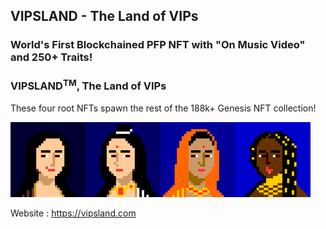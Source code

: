 ## VIPSLAND - The Land of VIPs

<!--

**Here are some ideas to get you started:**

🙋‍♀️ A short introduction - what is your organization all about?
🌈 Contribution guidelines - how can the community get involved?
👩‍💻 Useful resources - where can the community find your docs? Is there anything else the community should know?
🍿 Fun facts - what does your team eat for breakfast?
🧙 Remember, you can do mighty things with the power of [Markdown](https://docs.github.com/github/writing-on-github/getting-started-with-writing-and-formatting-on-github/basic-writing-and-formatting-syntax)
-->
### World's First Blockchained PFP NFT with "On Music Video" and 250+ Traits!

### VIPSLAND<sup>TM</sup>, The Land of VIPs

These four root NFTs spawn the rest of the 188k+ Genesis NFT collection!

<img src="https://github.com/vipsland/main/blob/main/moolahlisa.png" height=120 align=left>
<img src="https://github.com/vipsland/main/blob/main/jadelisa.png" height=120 align=left>
<img src="https://github.com/vipsland/main/blob/main/shrilisa.png" height=120 align=left>
<img src="https://github.com/vipsland/main/blob/main/amarelisa.png" height=120>

Website : https://vipsland.com

